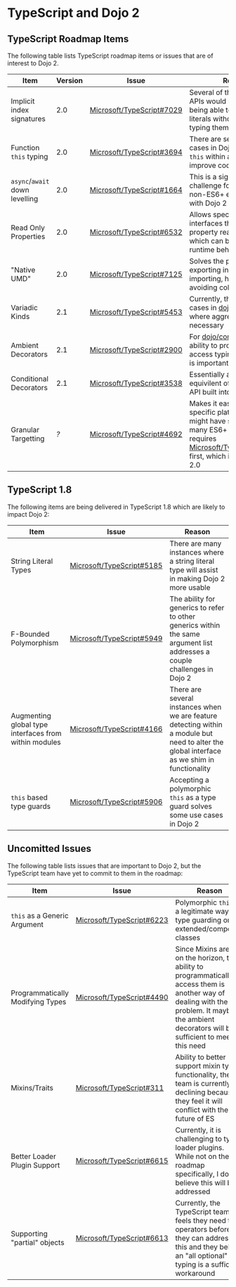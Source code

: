 # TypeScript and Dojo 2

## TypeScript Roadmap Items

The following table lists TypeScript roadmap items or issues that are of interest to Dojo 2.

|Item|Version|Issue|Reason|
|----|-------|-----|------|
|Implicit index signatures|2.0|[Microsoft/TypeScript#7029](https://github.com/Microsoft/TypeScript/issues/7029)|Several of the Dojo 2 core APIs would benefit from being able to pass object literals without explicitly typing them|
|Function `this` typing|2.0|[Microsoft/TypeScript#3694](https://github.com/Microsoft/TypeScript/issues/3694)|There are several use cases in Dojo where typing `this` within a function will improve code safety|
|`async`/`await` down levelling|2.0|[Microsoft/TypeScript#1664](https://github.com/Microsoft/TypeScript/issues/1664)|This is a significant challenge for supporting non-ES6+ environments with Dojo 2|
|Read Only Properties|2.0|[Microsoft/TypeScript#6532](https://github.com/Microsoft/TypeScript/pull/6532)|Allows specification of interfaces that do not allow property reassignment, which can better refect runtime behaviour|
|"Native UMD"|2.0|[Microsoft/TypeScript#7125](https://github.com/Microsoft/TypeScript/issues/7125)|Solves the problem of exporting interfaces for re-importing, hopefully avoiding collisions|
|Variadic Kinds|2.1|[Microsoft/TypeScript#5453](https://github.com/Microsoft/TypeScript/issues/5453)|Currently, there are use cases in [dojo/compose](https://github.com/dojo/compose) where aggregating types is necessary|
|Ambient Decorators|2.1|[Microsoft/TypeScript#2900](https://github.com/Microsoft/TypeScript/issues/2900)|For [dojo/compose](https://github.com/dojo/compose) the ability to programatically access typing information is important|
|Conditional Decorators|2.1|[Microsoft/TypeScript#3538](https://github.com/Microsoft/TypeScript/issues/3538)|Essentially allows the equivilent of the Dojo `has()` API built into TypeScript|
|Granular Targetting|*?*|[Microsoft/TypeScript#4692](https://github.com/Microsoft/TypeScript/issues/4692)|Makes it easier to target specific platforms that might have support for many ES6+ features, this requires [Microsoft/TypeScript#6974](https://github.com/Microsoft/TypeScript/issues/6974) first, which is targeted for 2.0|

## TypeScript 1.8

The following items are being delivered in TypeScript 1.8 which are likely to impact Dojo 2:

|Item|Issue|Reason|
|----|-----|------|
|String Literal Types|[Microsoft/TypeScript#5185](https://github.com/Microsoft/TypeScript/issues/5185)|There are many instances where a string literal type will assist in making Dojo 2 more usable|
|F-Bounded Polymorphism|[Microsoft/TypeScript#5949](https://github.com/Microsoft/TypeScript/issues/5949)|The ability for generics to refer to other generics within the same argument list addresses a couple challenges in Dojo 2|
|Augmenting global type interfaces from within modules|[Microsoft/TypeScript#4166](https://github.com/Microsoft/TypeScript/issues/4166)|There are several instances when we are feature detecting within a module but need to alter the global interface as we shim in functionality|
|`this` based type guards|[Microsoft/TypeScript#5906](https://github.com/Microsoft/TypeScript/issues/5906)|Accepting a polymorphic `this` as a type guard solves some use cases in Dojo 2|

## Uncomitted Issues

The following table lists issues that are important to Dojo 2, but the TypeScript team have yet to commit to them in the roadmap:

|Item|Issue|Reason|
|----|-----|------|
|`this` as a Generic Argument|[Microsoft/TypeScript#6223](https://github.com/Microsoft/TypeScript/issues/6223)|Polymorphic `this` is a legitimate way of type guarding on extended/composed classes|
|Programmatically Modifying Types|[Microsoft/TypeScript#4490](https://github.com/Microsoft/TypeScript/issues/4490)|Since Mixins are not on the horizon, the ability to programmatically access them is another way of dealing with the problem.  It maybe the ambient decorators will be sufficient to meet this need|
|Mixins/Traits|[Microsoft/TypeScript#311](https://github.com/Microsoft/TypeScript/issues/311)|Ability to better support mixin type functionality, the TS team is currently declining because they feel it will conflict with the future of ES|
|Better Loader Plugin Support|[Microsoft/TypeScript#6615](https://github.com/Microsoft/TypeScript/issues/6615)|Currently, it is challenging to type loader plugins.  While not on the roadmap specifically, I do believe this will be addressed|
|Supporting "partial" objects|[Microsoft/TypeScript#6613](https://github.com/Microsoft/TypeScript/issues/6613)|Currently, the TypeScript team feels they need type operators before they can address this and they believe an "all optional" typing is a sufficient workaround|
